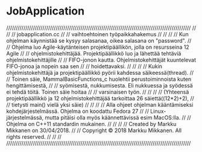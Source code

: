 # JobApplication

/////////////////////////////////////////////////////////////////////////////////////////////////
//                                                                                             //
//  jobapplication.cc                                                                          //
//  vaihtoehtoinen työpaikkahakemus                                                            //
//                                                                                             //
//  Kun ohjelman käynnistää se kysyy salasanaa, oikea salasana on "password".                  //
//  Ohjelma luo Agile-käytänteisen projektipäällikön, jolla on resursseina 12 Agile            //
//  ohjelmistokehittäjää. Projektipäällikkö luo ja lähettää tehtäviä ohjelmistokehittäjille    //
//  FIFO-jonon kautta. Ohjelmistokehittäjät kuuntelevat FIFO-jonoa ja nopein saa sen           //
//  hoidettavaksi.                                                                             //
//                                                                                             //
//  Kukin ohjelmistokehittäjä ja projektipäällikkö pyörii kahdessa säikeessä(thread).          //
//  Toinen säie, MammalBasicFunctions_c huolehtii perustoiminnoista kuten hengittämisestä,     //
//  syömisestä, nukkumisesta. Eli nukkuessa ja syödessä ei tehdä töitä. Toinen säie hoitaa     //
//  varsinaisen työn.                                                                          //
//                                                                                             //
//  (Yhteensä projektipäällikkö ja 12 ohjelmistokehittäjää tarkoittaa 26 säiettä((12*2)+2),    //
//  tietysti main() vielä yksi säie)                                                           //
//                                                                                             //
//  Alla ohjeet ohjelman kääntämiseksi kohdejärjestelmässä. Ohjelma on koodattu Fedora 27      //
//  Linux-järjestelmässä, mutta pitäisi olla myös käännettävissä esim MacOS:lla.               //
//  Ohjelma on C++11 standardin mukainen.                                                      //
//                                                                                             //
//  Created by Markku Mikkanen on 30/04/2018.                                                  //
//  Copyright © 2018 Markku Mikkanen. All rights reserved.                                     //
//                                                                                             //
/////////////////////////////////////////////////////////////////////////////////////////////////
